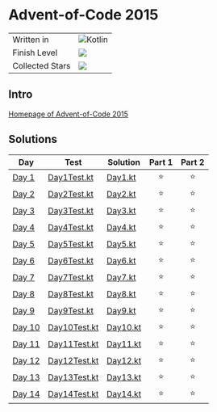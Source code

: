 # Advent-of-Code 2015

|                 |                                                                 |
|-----------------|-----------------------------------------------------------------|
| Written in      | ![Kotlin](https://img.shields.io/badge/Kotlin-grey?logo=Kotlin) |
| Finish Level    | ![](https://img.shields.io/badge/📅%20days-14-blue)             |
| Collected Stars | ![](https://img.shields.io/badge/⭐%20stars-28-green)            |

## Intro
[Homepage of Advent-of-Code 2015](https://adventofcode.com/2015) 

## Solutions

| Day                                            | Test                                                                                                                                 | Solution                                                                                                                     | Part 1 | Part 2 |
|------------------------------------------------|--------------------------------------------------------------------------------------------------------------------------------------|------------------------------------------------------------------------------------------------------------------------------|:------:|:------:|
| [Day 1](https://adventofcode.com/2015/day/1)   | [Day1Test.kt](https://github.com/EmRe-One/advent-of-code-2015/blob/master/src/test/kotlin/de/emreak/adventofcode/days/Day1Test.kt)   | [Day1.kt](https://github.com/EmRe-One/advent-of-code-2015/blob/master/src/main/kotlin/de/emreak/adventofcode/days/Day1.kt)   |   ⭐    |   ⭐    |
| [Day 2](https://adventofcode.com/2015/day/2)   | [Day2Test.kt](https://github.com/EmRe-One/advent-of-code-2015/blob/master/src/test/kotlin/de/emreak/adventofcode/days/Day2Test.kt)   | [Day2.kt](https://github.com/EmRe-One/advent-of-code-2015/blob/master/src/main/kotlin/de/emreak/adventofcode/days/Day2.kt)   |   ⭐    |   ⭐    |
| [Day 3](https://adventofcode.com/2015/day/3)   | [Day3Test.kt](https://github.com/EmRe-One/advent-of-code-2015/blob/master/src/test/kotlin/de/emreak/adventofcode/days/Day3Test.kt)   | [Day3.kt](https://github.com/EmRe-One/advent-of-code-2015/blob/master/src/main/kotlin/de/emreak/adventofcode/days/Day3.kt)   |   ⭐    |   ⭐    |
| [Day 4](https://adventofcode.com/2015/day/4)   | [Day4Test.kt](https://github.com/EmRe-One/advent-of-code-2015/blob/master/src/test/kotlin/de/emreak/adventofcode/days/Day4Test.kt)   | [Day4.kt](https://github.com/EmRe-One/advent-of-code-2015/blob/master/src/main/kotlin/de/emreak/adventofcode/days/Day4.kt)   |   ⭐    |   ⭐    |
| [Day 5](https://adventofcode.com/2015/day/5)   | [Day5Test.kt](https://github.com/EmRe-One/advent-of-code-2015/blob/master/src/test/kotlin/de/emreak/adventofcode/days/Day5Test.kt)   | [Day5.kt](https://github.com/EmRe-One/advent-of-code-2015/blob/master/src/main/kotlin/de/emreak/adventofcode/days/Day5.kt)   |   ⭐    |   ⭐    |
| [Day 6](https://adventofcode.com/2015/day/6)   | [Day6Test.kt](https://github.com/EmRe-One/advent-of-code-2015/blob/master/src/test/kotlin/de/emreak/adventofcode/days/Day6Test.kt)   | [Day6.kt](https://github.com/EmRe-One/advent-of-code-2015/blob/master/src/main/kotlin/de/emreak/adventofcode/days/Day6.kt)   |   ⭐    |   ⭐    |
| [Day 7](https://adventofcode.com/2015/day/7)   | [Day7Test.kt](https://github.com/EmRe-One/advent-of-code-2015/blob/master/src/test/kotlin/de/emreak/adventofcode/days/Day7Test.kt)   | [Day7.kt](https://github.com/EmRe-One/advent-of-code-2015/blob/master/src/main/kotlin/de/emreak/adventofcode/days/Day7.kt)   |   ⭐    |   ⭐    |
| [Day 8](https://adventofcode.com/2015/day/8)   | [Day8Test.kt](https://github.com/EmRe-One/advent-of-code-2015/blob/master/src/test/kotlin/de/emreak/adventofcode/days/Day8Test.kt)   | [Day8.kt](https://github.com/EmRe-One/advent-of-code-2015/blob/master/src/main/kotlin/de/emreak/adventofcode/days/Day8.kt)   |   ⭐    |   ⭐    |
| [Day 9](https://adventofcode.com/2015/day/9)   | [Day9Test.kt](https://github.com/EmRe-One/advent-of-code-2015/blob/master/src/test/kotlin/de/emreak/adventofcode/days/Day9Test.kt)   | [Day9.kt](https://github.com/EmRe-One/advent-of-code-2015/blob/master/src/main/kotlin/de/emreak/adventofcode/days/Day9.kt)   |   ⭐    |   ⭐    |
| [Day 10](https://adventofcode.com/2015/day/10) | [Day10Test.kt](https://github.com/EmRe-One/advent-of-code-2015/blob/master/src/test/kotlin/de/emreak/adventofcode/days/Day10Test.kt) | [Day10.kt](https://github.com/EmRe-One/advent-of-code-2015/blob/master/src/main/kotlin/de/emreak/adventofcode/days/Day10.kt) |   ⭐    |   ⭐    |
| [Day 11](https://adventofcode.com/2015/day/11) | [Day11Test.kt](https://github.com/EmRe-One/advent-of-code-2015/blob/master/src/test/kotlin/de/emreak/adventofcode/days/Day11Test.kt) | [Day11.kt](https://github.com/EmRe-One/advent-of-code-2015/blob/master/src/main/kotlin/de/emreak/adventofcode/days/Day11.kt) |   ⭐    |   ⭐    |
| [Day 12](https://adventofcode.com/2015/day/12) | [Day12Test.kt](https://github.com/EmRe-One/advent-of-code-2015/blob/master/src/test/kotlin/de/emreak/adventofcode/days/Day12Test.kt) | [Day12.kt](https://github.com/EmRe-One/advent-of-code-2015/blob/master/src/main/kotlin/de/emreak/adventofcode/days/Day12.kt) |   ⭐    |   ⭐    |
| [Day 13](https://adventofcode.com/2015/day/13) | [Day13Test.kt](https://github.com/EmRe-One/advent-of-code-2015/blob/master/src/test/kotlin/de/emreak/adventofcode/days/Day13Test.kt) | [Day13.kt](https://github.com/EmRe-One/advent-of-code-2015/blob/master/src/main/kotlin/de/emreak/adventofcode/days/Day13.kt) |   ⭐    |   ⭐    |
| [Day 14](https://adventofcode.com/2015/day/14) | [Day14Test.kt](https://github.com/EmRe-One/advent-of-code-2015/blob/master/src/test/kotlin/de/emreak/adventofcode/days/Day14Test.kt) | [Day14.kt](https://github.com/EmRe-One/advent-of-code-2015/blob/master/src/main/kotlin/de/emreak/adventofcode/days/Day14.kt) |   ⭐    |   ⭐    |
<!-- $1 -->